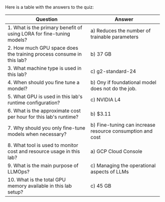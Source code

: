 Here is a table with the answers to the quiz:

| **Question** | **Answer** |
|--------------|------------|
| 1. What is the primary benefit of using LORA for fine-tuning models? | a) Reduces the number of trainable parameters |
| 2. How much GPU space does the training process consume in this lab? | b) 37 GB |
| 3. What machine type is used in this lab? | c) g2-standard-24 |
| 4. When should you fine tune a mondel? | b) Ony if foundational model does not do the job. |
| 5. What GPU is used in this lab's runtime configuration? | c) NVIDIA L4 |
| 6. What is the approximate cost per hour for this lab's runtime? | b) $3.11 |
| 7. Why should you only fine-tune models when necessary? | b) Fine-tuning can increase resource consumption and cost |
| 8. What tool is used to monitor cost and resource usage in this lab? | a) GCP Cloud Console |
| 9. What is the main purpose of LLMOps? | c) Managing the operational aspects of LLMs |
| 10. What is the total GPU memory available in this lab setup? | c) 45 GB |

